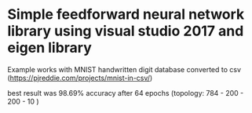 # Simple feedforward neural network library using visual studio 2017 and eigen library

Example works with MNIST handwritten digit database converted to csv (https://pjreddie.com/projects/mnist-in-csv/)

best result was 98.69% accuracy after 64 epochs (topology: 784 - 200 - 200 - 10 )
